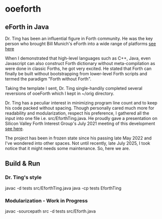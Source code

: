 # ooeforth
## eForth in Java
Dr. Ting has been an influential figure in Forth community. He was the key person who brought Bill Munich's eForth into a wide range of platforms [see here](https://www.forth.org/OffeteStore/OffeteStore.html)

When I demonstrated that high-level languages such as C++, Java, even Javascript can also construct Forth dictionary without meta-compilation as were done in classic Forths, he got very excited. He stated that Forth can finally be built without bootstrapping from lower-level Forth scripts and termed the paradigm "Forth without Forth".

Taking the template I sent, Dr. Ting single-handily completed several reversions of ooeForth which I kept in ~/orig directory.

Dr. Ting has a peculiar interest in minimizing program line count and to keep his code packed without spacing. Though personally cared much more for readability and modularization, respect his preference, I gathered all the input into one file i.e. src/EforthTing.java. He proudly gave a presentation on Silicon Valley Forth Interest Group's July 2021 meeting of this development [see here](https://github.com/chochain/ooeforth/blob/master/docs/ooeforth204.ppt).

The project has been in frozen state since his passing late May 2022 and I've wondered into other spaces. Not until recently, late July 2025, I took notice that it might needs some maintenance. So, here we are.

## Build & Run
### Dr. Ting's style
javac -d tests src/EforthTing.java
java -cp tests EforthTing

### Modularization - Work in Progress
javac -sourcepath src -d tests src/Eforth.java
